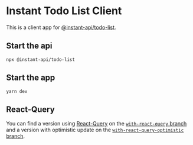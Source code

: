 # Instant Todo List Client

This is a client app for [@instant-api/todo-list](https://github.com/instant-api/todo-list).

## Start the api

```
npx @instant-api/todo-list
```

## Start the app

```
yarn dev
```

## React-Query

You can find a version using [React-Query](https://react-query.tanstack.com/) on the [`with-react-query` branch](https://github.com/etienne-sandbox/instant-todo-list-client/tree/with-react-query) and a version with optimistic update on the [`with-react-query-optimistic` branch](https://github.com/etienne-sandbox/instant-todo-list-client/tree/with-react-query-optimistic).
